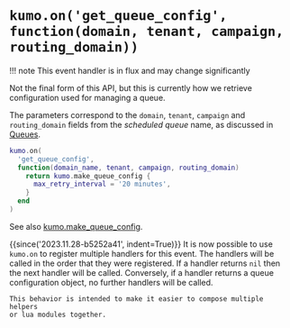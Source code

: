 # `kumo.on('get_queue_config', function(domain, tenant, campaign, routing_domain))`

!!! note
    This event handler is in flux and may change significantly

Not the final form of this API, but this is currently how
we retrieve configuration used for managing a queue.

The parameters correspond to the `domain`, `tenant`, `campaign` and `routing_domain`
fields from the *scheduled queue* name, as discussed in [Queues](../queues.md).

```lua
kumo.on(
  'get_queue_config',
  function(domain_name, tenant, campaign, routing_domain)
    return kumo.make_queue_config {
      max_retry_interval = '20 minutes',
    }
  end
)
```

See also [kumo.make_queue_config](../kumo/make_queue_config/index.md).

{{since('2023.11.28-b5252a41', indent=True)}}
    It is now possible to use `kumo.on` to register multiple handlers for
    this event.  The handlers will be called in the order that they were
    registered.  If a handler returns `nil` then the next handler will be
    called. Conversely, if a handler returns a queue configuration object,
    no further handlers will be called.

    This behavior is intended to make it easier to compose multiple helpers
    or lua modules together.
